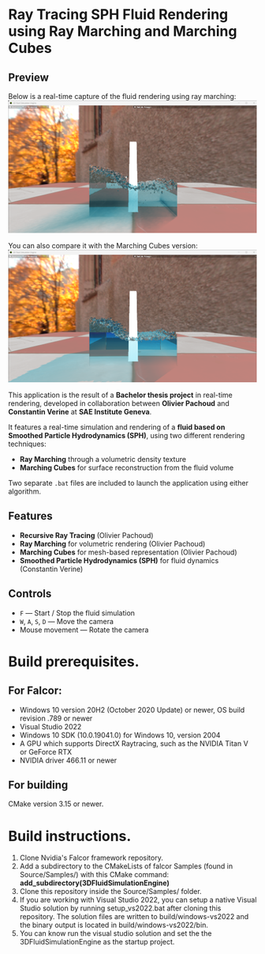 # Ray Tracing SPH Fluid Rendering using Ray Marching and Marching Cubes

## Preview

Below is a real-time capture of the fluid rendering using ray marching:
![Ray Marching](screenshots/raymarching.png)

You can also compare it with the Marching Cubes version:
![MarchingCubes](screenshots/marchingcubes.png)

This application is the result of a **Bachelor thesis project** in real-time rendering, developed in collaboration between **Olivier Pachoud** and **Constantin Verine** at **SAE Institute Geneva**.

It features a real-time simulation and rendering of a **fluid based on Smoothed Particle Hydrodynamics (SPH)**, using two different rendering techniques:

- **Ray Marching** through a volumetric density texture
- **Marching Cubes** for surface reconstruction from the fluid volume

Two separate `.bat` files are included to launch the application using either algorithm.

## Features

- **Recursive Ray Tracing** (Olivier Pachoud)
- **Ray Marching** for volumetric rendering (Olivier Pachoud)
- **Marching Cubes** for mesh-based representation (Olivier Pachoud)
- **Smoothed Particle Hydrodynamics (SPH)** for fluid dynamics (Constantin Verine)

## Controls
- `F` — Start / Stop the fluid simulation
- `W`, `A`, `S`, `D` — Move the camera
- Mouse movement — Rotate the camera

# Build prerequisites.
## For Falcor:
- Windows 10 version 20H2 (October 2020 Update) or newer, OS build revision .789 or newer
- Visual Studio 2022
- Windows 10 SDK (10.0.19041.0) for Windows 10, version 2004
- A GPU which supports DirectX Raytracing, such as the NVIDIA Titan V or GeForce RTX
- NVIDIA driver 466.11 or newer

## For building
CMake version 3.15 or newer.

# Build instructions.
1. Clone Nvidia's Falcor framework repository.
2. Add a subdirectory to the CMakeLists of falcor Samples (found in Source/Samples/) with this CMake command: 
**add_subdirectory(3DFluidSimulationEngine)**
3. Clone this repository inside the Source/Samples/ folder.
4. If you are working with Visual Studio 2022, you can setup a native Visual Studio solution by running setup_vs2022.bat after cloning this repository. The solution files are written to build/windows-vs2022 and the binary output is located in build/windows-vs2022/bin.
5. You can know run the visual studio solution and set the the 3DFluidSimulationEngine as the startup project.
